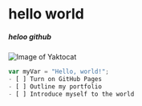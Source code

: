 # hello world
##### heloo github
![Image of Yaktocat](https://octodex.github.com/images/yaktocat.png)
``` javascript
var myVar = "Hello, world!";
- [ ] Turn on GitHub Pages
- [ ] Outline my portfolio
- [ ] Introduce myself to the world
